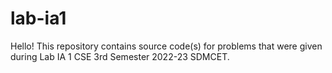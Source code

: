 # lab-ia1
Hello! This repository contains source code(s) for problems that were given during Lab IA 1 CSE 3rd Semester 2022-23 SDMCET.
